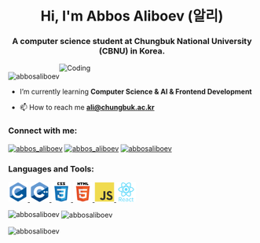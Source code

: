 <h1 align="center">Hi, I'm Abbos Aliboev (알리)</h1>
<h3 align="center">A computer science student at Chungbuk National University (CBNU) in Korea.</h3>
<img align="right" alt="Coding" width="400" src="https://user-images.githubusercontent.com/74038190/212749171-b84692a8-2b04-4e3b-93ca-ac14705da224.gif">

<p align="left"> <img src="https://komarev.com/ghpvc/?username=abbosaliboev&label=Profile%20views&color=0e75b6&style=flat" alt="abbosaliboev" /> </p>

-  I’m currently learning **Computer Science & AI & Frontend Development**

- 📫 How to reach me **ali@chungbuk.ac.kr**

<h3 align="left">Connect with me:</h3>
<p align="left">
<a href="https://instagram.com/abbos_aliboev" target="blank"><img align="center" src="https://raw.githubusercontent.com/rahuldkjain/github-profile-readme-generator/master/src/images/icons/Social/instagram.svg" alt="abbos_aliboev" height="30" width="40" /></a>
<a href="https://www.youtube.com/@abbos_aliboev" target="blank"><img align="center" src="https://raw.githubusercontent.com/rahuldkjain/github-profile-readme-generator/master/src/images/icons/Social/youtube.svg" alt="abbos_aliboev" height="30" width="40" /></a>
<a href="https://codeforces.com/profile/abbosaliboev" target="blank"><img align="center" src="https://raw.githubusercontent.com/rahuldkjain/github-profile-readme-generator/master/src/images/icons/Social/codeforces.svg" alt="abbosaliboev" height="30" width="40" /></a>
</p>

<h3 align="left">Languages and Tools:</h3>
<p align="left"> <a href="https://www.cprogramming.com/" target="_blank" rel="noreferrer"> <img src="https://raw.githubusercontent.com/devicons/devicon/master/icons/c/c-original.svg" alt="c" width="40" height="40"/> </a> <a href="https://www.w3schools.com/cpp/" target="_blank" rel="noreferrer"> <img src="https://raw.githubusercontent.com/devicons/devicon/master/icons/cplusplus/cplusplus-original.svg" alt="cplusplus" width="40" height="40"/> </a> <a href="https://www.w3schools.com/css/" target="_blank" rel="noreferrer"> <img src="https://raw.githubusercontent.com/devicons/devicon/master/icons/css3/css3-original-wordmark.svg" alt="css3" width="40" height="40"/> </a> <a href="https://www.w3.org/html/" target="_blank" rel="noreferrer"> <img src="https://raw.githubusercontent.com/devicons/devicon/master/icons/html5/html5-original-wordmark.svg" alt="html5" width="40" height="40"/> </a> <a href="https://developer.mozilla.org/en-US/docs/Web/JavaScript" target="_blank" rel="noreferrer"> <img src="https://raw.githubusercontent.com/devicons/devicon/master/icons/javascript/javascript-original.svg" alt="javascript" width="40" height="40"/> </a> <a href="https://reactjs.org/" target="_blank" rel="noreferrer"> <img src="https://raw.githubusercontent.com/devicons/devicon/master/icons/react/react-original-wordmark.svg" alt="react" width="40" height="40"/> </a> </p>

<p><img align="left" src="https://github-readme-stats.vercel.app/api/top-langs?username=abbosaliboev&show_icons=true&locale=en&layout=compact" alt="abbosaliboev" /></p>

<p>&nbsp;<img align="center" src="https://github-readme-stats.vercel.app/api?username=abbosaliboev&show_icons=true&locale=en" alt="abbosaliboev" /></p>

<p><img align="center" src="https://github-readme-streak-stats.herokuapp.com/?user=abbosaliboev&" alt="abbosaliboev" /></p>
